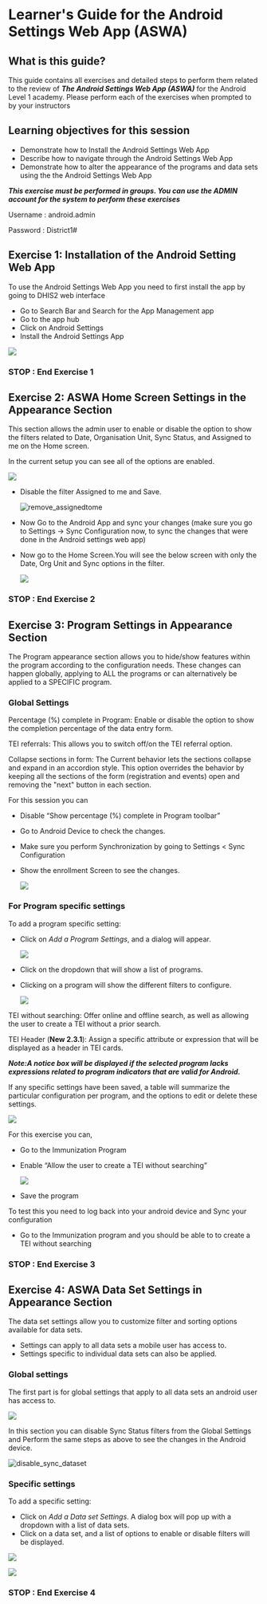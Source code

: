 # Learner's Guide for the Android Settings Web App (ASWA)

## What is this guide?

This guide contains all exercises and detailed steps to perform them related to the review of ***The Android Settings Web App (ASWA)*** for the Android Level 1 academy. Please perform each of the exercises when prompted to by your instructors

## Learning objectives for this session

* Demonstrate how to Install the Android Settings Web App
* Describe how to navigate through the Android Settings Web App
* Demonstrate how to alter the appearance of the programs and data sets using the the Android Settings Web App

***This exercise must be performed in groups. You can use the ADMIN account for the system to perform these exercises***

Username : android.admin

Password : District1#

## Exercise 1: Installation of the Android Setting Web App

To use the Android Settings Web App you need to first install the app by going to DHIS2 web interface

* Go to Search Bar and Search for the App Management app
* Go to the app hub
* Click on Android Settings
* Install the Android Settings App

![](images/androidsettingswebapp/image14.png)

### STOP : End Exercise 1 

## Exercise 2: ASWA Home Screen Settings in the Appearance Section

This section allows the admin user to enable or disable the option to show the filters related to Date, Organisation Unit, Sync Status, and Assigned to me on the Home screen.

In the current setup you can see all of the options are enabled.

![](images/androidsettingswebapp/image6.png)

* Disable the filter Assigned to me and Save.

  ![remove_assignedtome](images/androidsettingswebapp/remove_assignedtome.png)
  
* Now Go to the Android App and sync your changes (make sure you go to Settings -> Sync Configuration now, to sync the changes that were done in the Android settings web app)
* Now go to the Home Screen.You will see the below screen with only the Date, Org Unit and Sync options in the filter.

  ![](images/androidsettingswebapp/image5.png)

### STOP : End Exercise 2 

## Exercise 3: Program Settings in Appearance Section

The Program appearance section allows you to hide/show features within the program according to the configuration needs. These changes can happen globally, applying to ALL the programs or can alternatively be applied to a SPECIFIC program.

### Global Settings

Percentage (%) complete in Program: Enable or disable the option to show the completion percentage of the data entry form.

TEI referrals: This allows you to switch off/on the TEI referral option.

Collapse sections in form: The Current behavior lets the sections collapse and expand in an accordion style. This option overrides the behavior by keeping all the sections of the form (registration and events) open and removing the "next" button in each section.

For this session you can

* Disable “Show percentage (%) complete in Program toolbar”
* Go to Android Device to check the changes. 
* Make sure you perform Synchronization by going to Settings &lt; Sync Configuration
* Show the enrollment Screen to see the changes.

    ![](images/androidsettingswebapp/image7.png)

### For Program specific settings

To add a program specific setting:

* Click on _Add a Program Settings_, and a dialog will appear.

  ![](images/androidsettingswebapp/image11.png)
 
* Click on the dropdown that will show a list of programs.
* Clicking on a program will show the different filters to configure.

  ![](images/androidsettingswebapp/image10.png)

TEI without searching: Offer online and offline search, as well as allowing the user to create a TEI without a prior search.

TEI Header (**New 2.3.1**): Assign a specific attribute or expression that will be displayed as a header in TEI cards.

**_Note:A notice box will be displayed if the selected program lacks expressions related to program indicators that are valid for Android._**

If any specific settings have been saved, a table will summarize the particular configuration per program, and the options to edit or delete these settings.

![](images/androidsettingswebapp/image2.png)

For this exercise you can,

* Go to the Immunization Program
* Enable “Allow the user to create a TEI without searching”

    ![](images/androidsettingswebapp/image4.png)

* Save the program

To test this you need to log back into your android device and Sync your configuration

* Go to the Immunization program and you should be able to to create a TEI without searching

### STOP : End Exercise 3

## Exercise 4: ASWA Data Set Settings in Appearance Section

The data set settings allow you to customize filter and sorting options available for data sets. 

* Settings can apply to all data sets a mobile user has access to. 
* Settings specific to individual data sets can also be applied.

### Global settings

The first part is for global settings that apply to all data sets an android user has access to.

![](images/androidsettingswebapp/image13.png)

In this section you can disable Sync Status filters from the Global Settings and Perform the same steps as above to see the changes in the Android device.

![disable_sync_dataset](images/androidsettingswebapp/disable_sync_dataset.png)

### Specific settings

To add a specific setting:

* Click on _Add a Data set Settings_. A dialog box will pop up with a dropdown with a list of data sets.
* Click on a data set, and a list of options to enable or disable filters will be displayed.

![](images/androidsettingswebapp/image12.png)

![](images/androidsettingswebapp/image8.png)

### STOP : End Exercise 4